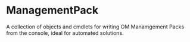 # ManagementPack
A collection of objects and cmdlets for writing OM Manamgement Packs from the console, ideal for automated solutions.
